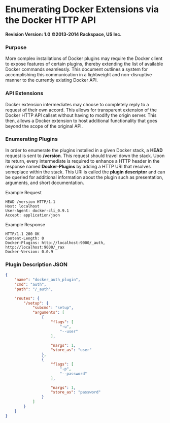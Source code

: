 # Enumerating Docker Extensions via the Docker HTTP API
**Revision Version: 1.0**
**©2013-2014 Rackspace, US Inc.**

### Purpose

More complex installations of Docker plugins may require the Docker client
to expose features of certain plugins, thereby extending the list of
available Docker commands seamlessly. This document outlines a system for
accomplishing this communication in a lightweight and non-disruptive
manner to the currently existing Docker API.


### API Extensions

Docker extension intermediates may choose to completely reply to a request
of their own accord. This allows for transparent extension of the Docker
HTTP API callset without having to modify the origin server. This then,
allows a Docker extension to host additional functionality that goes beyond
the scope of the original API.


### Enumerating Plugins

In order to enumerate the plugins installed in a given Docker stack, a
**HEAD** request is sent to **/version**. This request should travel down
the stack. Upon its return, every intermediate is required to enhance a
HTTP header in the response named **Docker-Plugins** by adding a HTTP URI that
resolves someplace within the stack. This URI is called the **plugin
descriptor** and can be queried for additional information about the
plugin such as presentation, arguments, and short documentation.

Example Request
```
HEAD /version HTTP/1.1
Host: localhost
User-Agent: docker-cli_0.9.1
Accept: application/json

```

Example Response
```
HTTP/1.1 200 OK
Content-Length: 0
Docker-Plugins: http://localhost:9000/_auth, http://localhost:9000/_rax
Docker-Version: 0.0.9

```


### Plugin Description JSON

```json
{
    "name": "docker_auth_plugin",
    "cmd": "auth",
    "path": "/_auth",

    "routes": {
        "/setup": {
            "subcmd": "setup",
            "arguments": [
                {
                    "flags": [
                        "-u",
                        "--user"
                    ],

                    "nargs": 1,
                    "store_as": "user"
                },
                {
                    "flags": [
                        "-p",
                        "--password"
                    ],

                    "nargs": 1,
                    "store_as": "password"
                }
            ]
        }
    }
}
```
